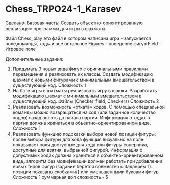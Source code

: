 # Chess_TRPO24-1_Karasev
Сделано:
Базовая часть:
Создать объектно-ориентированную реализацию программы для игры в шахматы. 

Файл Chess_play это файл в котором написана игра - запускается поле,команды, ходы  и все остальное
Figures - поведение фигур
Field - Игровое поле

Дополнительные задания:
1.	Придумать 3 новых вида фигур с оригинальными правилами перемещения и реализовать их классы. Создать модификацию шахмат с новыми фигурами с минимальным вмешательством в существующий код.
Сложность 1
2.	На базе игры в шахматы реализовать игру в шашки. Разработать модификацию шахмат с минимальным вмешательством в существующий код.
Файлы (Checker_field, Checkers)
Сложность 2
5.	Реализовать возможность «отката» ходов. С помощью специальной команды можно возвращаться на ход (или заданное количество ходов) назад вплоть до начала партии. Информация о ходах в партии должна храниться в объектно-ориентированном виде.
Сложность 1
6.	Реализовать функцию подсказки выбора новой позиции фигуры: после выбора фигуры для хода функция визуально на поле показывает поля доступные для хода или фигуры соперника, доступные для взятия, выбранной фигурой. Информация о допустимых ходах должна храниться в объектно-ориентированном виде, алгоритм без модификации должен работать при добавлении новых типов фигур (задание берется совместно с Заданием 1).
позиции показаны скобками{} или уменьшенными буквами фигур
Сложность 1
суммарная доп сложность - 5

